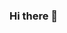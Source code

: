 ### Hi there 👋

<!--
**tod-lauer/tod-lauer** is a ✨ _special_ ✨ repository because its `README.md` (this file) appears on your GitHub profile.

Here are some ideas to get you started:

- 🔭 I’m currently working on ...
- 🌱 I’m currently learning python
- 👯 I’m looking to collaborate on ...
- 🤔 I’m looking for help with ...
- 💬 Ask me about image processing, image formation and sampling, fourier methods, deconvolution, principal components analysis
- 📫 How to reach me: tod.lauer@noirlab.edu
- 😄 Pronouns: he
- ⚡ Fun fact: ...
-->
